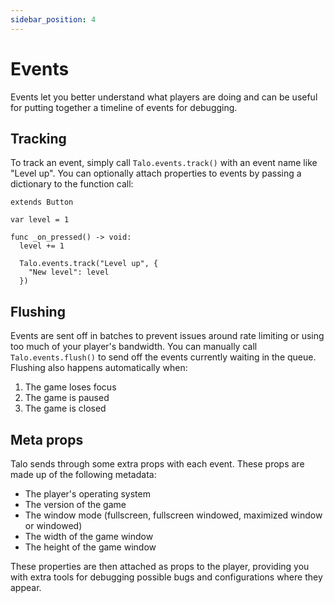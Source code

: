 ```yaml
---
sidebar_position: 4
---
```


# Events

Events let you better understand what players are doing and can be useful for putting together a timeline of events for debugging.

## Tracking

To track an event, simply call `Talo.events.track()` with an event name like "Level up". You can optionally attach properties to events by passing a dictionary to the function call:

```gdscript title="level_up_button.gd"
extends Button

var level = 1

func _on_pressed() -> void:
  level += 1

  Talo.events.track("Level up", {
    "New level": level
  })
```

## Flushing

Events are sent off in batches to prevent issues around rate limiting or using too much of your player's bandwidth. You can manually call `Talo.events.flush()` to send off the events currently waiting in the queue. Flushing also happens automatically when:

1. The game loses focus
2. The game is paused
3. The game is closed

## Meta props

Talo sends through some extra props with each event. These props are made up of the following metadata:
- The player's operating system
- The version of the game
- The window mode (fullscreen, fullscreen windowed, maximized window or windowed)
- The width of the game window
- The height of the game window

These properties are then attached as props to the player, providing you with extra tools for debugging possible bugs and configurations where they appear.
